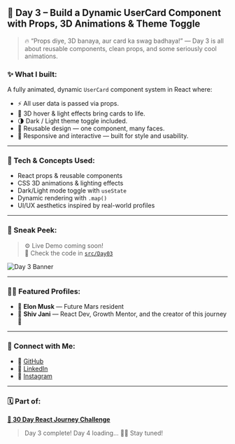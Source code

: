## 🌟 Day 3 – Build a Dynamic UserCard Component with Props, 3D Animations & Theme Toggle

> 🔥 “Props diye, 3D banaya, aur card ka swag badhaya!” — Day 3 is all about reusable components, clean props, and some seriously cool animations.

### ✨ What I built:
A fully animated, dynamic `UserCard` component system in React where:
- ⚡ All user data is passed via props.
- 🌈 3D hover & light effects bring cards to life.
- 🌗 Dark / Light theme toggle included.
- 🔁 Reusable design — one component, many faces.
- 📱 Responsive and interactive — built for style and usability.

---

### 🧠 Tech & Concepts Used:
- React props & reusable components
- CSS 3D animations & lighting effects
- Dark/Light mode toggle with `useState`
- Dynamic rendering with `.map()`
- UI/UX aesthetics inspired by real-world profiles

---

### 🔮 Sneak Peek:

> ⚙️ Live Demo coming soon!  
📂 Check the code in [`src/Day03`](./src/Day03)  

![Day 3 Banner](https://raw.githubusercontent.com/Jani-shiv/30-Day-React---Journey/main/public/day03-banner.png)

---

### 👨‍💻 Featured Profiles:
- 🚀 **Elon Musk** — Future Mars resident
- 🌊 **Shiv Jani** — React Dev, Growth Mentor, and the creator of this journey 💙

---

### 📌 Connect with Me:
- 🔗 [GitHub](https://github.com/Jani-shiv)
- 💼 [LinkedIn](https://www.linkedin.com/in/shiv-jani/)
- 📸 [Instagram](https://www.instagram.com/jani._.712/)

---

### 🗓️ Part of:
**[🚀 30 Day React Journey Challenge](https://github.com/Jani-shiv/30-Day-React---Journey)**

> Day 3 complete! Day 4 loading... 🧠💡 Stay tuned!

